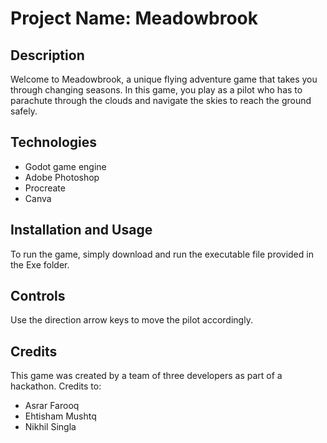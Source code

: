 # Project Name: Meadowbrook

## Description
Welcome to Meadowbrook, a unique flying adventure game that takes you through changing seasons. In this game, you play as a pilot who has to parachute through the clouds and navigate the skies to reach the ground safely.

## Technologies
- Godot game engine
- Adobe Photoshop
- Procreate
- Canva

## Installation and Usage
To run the game, simply download and run the executable file provided in the Exe folder. 

## Controls
Use the direction arrow keys to move the pilot accordingly.

## Credits
This game was created by a team of three developers as part of a hackathon. Credits to:
- Asrar Farooq
- Ehtisham Mushtq
- Nikhil Singla
